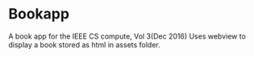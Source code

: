 # Bookapp
A book app for the IEEE CS compute, Vol 3(Dec 2016)
Uses webview to display a book stored as html in assets folder.

